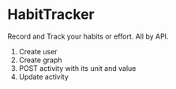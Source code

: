 # HabitTracker
Record and Track your habits or effort.
All by API.

1. Create user 
2. Create graph
3. POST activity with its unit and value
4. Update activity
